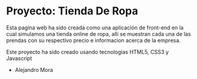 # Proyecto: Tienda De Ropa

Esta pagina web ha sido creada como una aplicación de front-end en la cual simulamos una tienda online de ropa, alli se muestran cada una de las prendas con su respectivo precio e informacion acerca de la empresa.

Este proyecto ha sido creado usando tecnologias HTML5, CSS3 y Javascript

- Alejandro Mora
